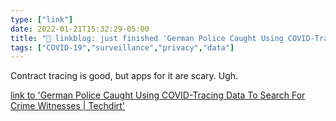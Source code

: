 ```yaml
---
type: ["link"]
date: 2022-01-21T15:32:29-05:00
title: "🔗 linkblog: just finished 'German Police Caught Using COVID-Tracing Data To Search For Crime Witnesses | Techdirt'"
tags: ["COVID-19","surveillance","privacy","data"]
---
```

Contract tracing is good, but apps for it are scary. Ugh.
 
[link to 'German Police Caught Using COVID-Tracing Data To Search For Crime Witnesses | Techdirt'](https://www.techdirt.com/articles/20220116/12141448297/german-police-caught-using-covid-tracing-data-to-search-crime-witnesses.shtml)

